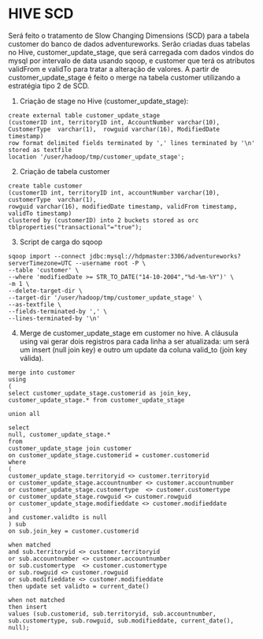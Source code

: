 # HIVE SCD

Será feito o tratamento de Slow Changing Dimensions (SCD) para a tabela customer do banco de dados adventureworks. Serão criadas duas tabelas no Hive, customer_update_stage, que será carregada com dados vindos do mysql por intervalo de data usando sqoop, e customer que terá os atributos validFrom e validTo para tratar a alteração de valores. A partir de customer_update_stage é feito o merge na tabela customer utilizando a estratégia tipo 2 de SCD.

  1. Criação de stage no Hive (customer_update_stage):
    
``` 
create external table customer_update_stage
(customerID int, territoryID int, AccountNumber varchar(10), CustomerType  varchar(1),  rowguid varchar(16), ModifiedDate timestamp)
row format delimited fields terminated by ',' lines terminated by '\n' stored as textfile
location '/user/hadoop/tmp/customer_update_stage';
``` 

  2. Criação de tabela customer

``` 
create table customer
(customerID int, territoryID int, accountNumber varchar(10), customerType  varchar(1),  
rowguid varchar(16), modifiedDate timestamp, validFrom timestamp, validTo timestamp)
clustered by (customerID) into 2 buckets stored as orc
tblproperties("transactional"="true");
``` 

  3. Script de carga do sqoop

``` 
sqoop import --connect jdbc:mysql://hdpmaster:3306/adventureworks?serverTimezone=UTC --username root -P \
--table 'customer' \
--where 'modifiedDate >= STR_TO_DATE("14-10-2004","%d-%m-%Y")' \
-m 1 \
--delete-target-dir \
--target-dir '/user/hadoop/tmp/customer_update_stage' \
--as-textfile \
--fields-terminated-by ',' \
--lines-terminated-by '\n'
``` 

  4. Merge de customer_update_stage em customer no hive. A cláusula using vai gerar dois registros para cada linha a ser atualizada: um será um insert (null join key) e outro um update da coluna valid_to (join key válida).

``` 
merge into customer
using
(
select customer_update_stage.customerid as join_key,
customer_update_stage.* from customer_update_stage

union all
    
select
null, customer_update_stage.*
from
customer_update_stage join customer
on customer_update_stage.customerid = customer.customerid
where
(
customer_update_stage.territoryid <> customer.territoryid
or customer_update_stage.accountnumber <> customer.accountnumber 
or customer_update_stage.customertype  <> customer.customertype
or customer_update_stage.rowguid <> customer.rowguid
or customer_update_stage.modifieddate <> customer.modifieddate
)
and customer.validto is null
) sub
on sub.join_key = customer.customerid

when matched
and sub.territoryid <> customer.territoryid
or sub.accountnumber <> customer.accountnumber 
or sub.customertype  <> customer.customertype
or sub.rowguid <> customer.rowguid
or sub.modifieddate <> customer.modifieddate
then update set validto = current_date()

when not matched
then insert
values (sub.customerid, sub.territoryid, sub.accountnumber, sub.customertype, sub.rowguid, sub.modifieddate, current_date(), null);
``` 
